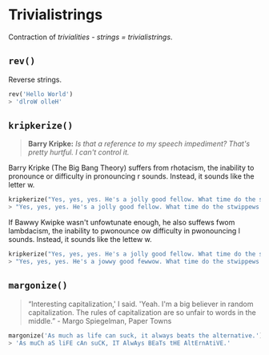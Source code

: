 # Trivialistrings

Contraction of _trivialities - strings = trivialistrings_.

## `rev()`

Reverse strings.

```python
rev('Hello World')
> 'dlroW olleH'
```

## `kripkerize()`

> **Barry Kripke:** _Is that a reference to my speech impediment? That's pretty hurtful. I can't control it._

Barry Kripke (The Big Bang Theory) suffers from rhotacism, the inability to pronounce or difficulty in pronouncing r sounds. Instead, it sounds like the letter w.

```python
kripkerize("Yes, yes, yes. He's a jolly good fellow. What time do the strippers arrive?")
> "Yes, yes, yes. He's a jolly good fellow. What time do the stwippews awwive?"
```

If Bawwy Kwipke wasn't unfowtunate enough, he also suffews fwom lambdacism, the inability to pwonounce ow difficulty in pwonouncing l sounds. Instead, it sounds like the lettew w.

```python
kripkerize("Yes, yes, yes. He's a jolly good fellow. What time do the strippers arrive?", lambdacism=True)
> "Yes, yes, yes. He's a jowwy good fewwow. What time do the stwippews awwive?"
```

## `margonize()`

> “Interesting capitalization,' I said. 'Yeah. I'm a big believer in random capitalization. The rules of capitalization are so unfair to words in the middle.” - Margo Spiegelman, Paper Towns

```python
margonize('As much as life can suck, it always beats the alternative.')
> 'As muCh aS liFE cAn suCK, IT AlwAys BEaTs tHE AltErnAtiVE.'
```
